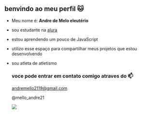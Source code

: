 ## benvindo ao meu perfil 🐱
 - Meu nome é: **Andre de Melo eleutério**  

- sou estudante na [alura](https://www.alura.com.br/)
- estou aprendendo um pouco de JavaScript
- utilizo esse espaço para compartilhar meus projetos que estou desenvolvendo
- sou atleta de atletismo

  ### voce pode entrar em contato comigo atraves do 📫
  andremello2119@gmail.com
  
  @mello_andre21

  ![](https://media1.tenor.com/m/LLisp7lkSFIAAAAd/asta-black-clover.gif)
